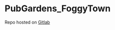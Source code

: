 # PubGardens_FoggyTown
Repo hosted on [Gitlab](https://gitlab.com/adityathoutam/pubgardens_foggytown)
